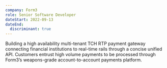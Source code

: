 ```yaml
---
company: Form3
role: Senior Software Developer
dateStart: 2022-09-13
dateEnd:
  discriminant: true
---
```

Building a high availability multi-tenant TCH RTP payment gateway connecting financial institutions to real-time rails through a concise unified API. Customers entrust high volume payments to be processed through Form3’s weapons-grade account-to-account payments platform.
